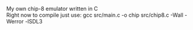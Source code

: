My own chip-8 emulator written in C  
Right now to compile just use: gcc src/main.c -o chip src/chip8.c -Wall -Werror -lSDL3  


